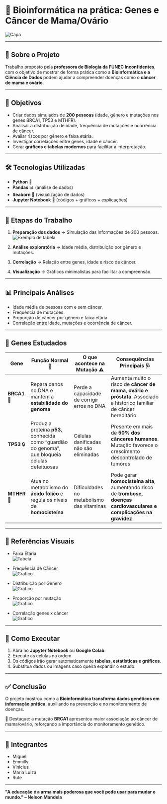 # 🧬 Bioinformática na prática: Genes e Câncer de Mama/Ovário

![Capa](fotos/capagene.jpg)

---

## 📌 Sobre o Projeto
Trabalho proposto pela **professora de Biologia da FUNEC Inconfidentes**, com o objetivo de mostrar de forma prática como a **Bioinformática e a Ciência de Dados** podem ajudar a compreender doenças como o **câncer de mama e ovário**.  

---

## 🎯 Objetivos
- Criar dados simulados de **200 pessoas** (idade, gênero e mutações nos genes BRCA1, TP53 e MTHFR).  
- Analisar a distribuição de idade, frequência de mutações e ocorrência de câncer.  
- Avaliar riscos por gênero e faixa etária.  
- Investigar correlações entre genes, idade e câncer.  
- Gerar **gráficos e tabelas modernos** para facilitar a interpretação.  

---

## 🛠️ Tecnologias Utilizadas
- **Python** 🐍  
- **Pandas** 📊 (análise de dados)  
- **Seaborn** 🎨 (visualização de dados)  
- **Jupyter Notebook** 📓 (códigos + gráficos + explicações)  

---

## 🔎 Etapas do Trabalho
1. **Preparação dos dados** → Simulação das informações de 200 pessoas.  
   ![Exemplo de tabela](fotos/tabela1.png)

2. **Análise exploratória** → Idade média, distribuição por gênero e mutações.  

3. **Correlação** → Relação entre genes, idade e risco de câncer.  

4. **Visualização** → Gráficos minimalistas para facilitar a compreensão.  

---

## 📊 Principais Análises
- Idade média de pessoas com e sem câncer.  
- Frequência de mutações.  
- Proporção de câncer por gênero e faixa etária.  
- Correlação entre idade, mutações e ocorrência de câncer.  

---

## 🧾 Genes Estudados

| Gene      | Função Normal 🧩                                                                 | O que acontece na Mutação ⚠️           | Consequências Principais 🩺                                                                                       |
|-----------|----------------------------------------------------------------------------------|-----------------------------------------|-------------------------------------------------------------------------------------------------------------------|
| **BRCA1** 🧬 | Repara danos no DNA e mantém a **estabilidade do genoma**                      | Perde a capacidade de corrigir erros no DNA | Aumenta muito o risco de **câncer de mama, ovário e próstata**. Associado a histórico familiar de câncer hereditário |
| **TP53** 🔒 | Produz a proteína **p53**, conhecida como “guardião do genoma”, que bloqueia células defeituosas | Células danificadas não são eliminadas | Presente em mais de **50% dos cânceres humanos**. Mutação favorece o crescimento descontrolado de tumores           |
| **MTHFR** 🌱 | Atua no metabolismo do **ácido fólico** e regula os níveis de **homocisteína** | Dificuldades no metabolismo das vitaminas | Pode gerar **homocisteína alta**, aumentando risco de **trombose, doenças cardiovasculares e complicações na gravidez** |

---

## 📸 Referências Visuais
- Faixa Etária  
  ![Tabela](fotos/faixa.png)  

- Frequência de Câncer  
  ![Grafico](fotos/grafico1.png)  

- Distribuição por Gênero  
  ![Grafico](fotos/sexo.png)  

- Proporção por mutação  
  ![Grafico](fotos/prorp1.png)  

- Correlação genes x câncer  
  ![Grafico](fotos/correl2.png)  

---

## 🚀 Como Executar
1. Abra no **Jupyter Notebook** ou **Google Colab**.  
2. Execute as células na ordem.  
3. Os códigos irão gerar automaticamente **tabelas, estatísticas e gráficos**.  
4. Substitua dados ou imagens caso queira expandir o estudo.  

---

## ✅ Conclusão
O projeto mostrou como a **Bioinformática transforma dados genéticos em informação prática**, auxiliando na prevenção e no monitoramento de doenças.  

📌 Destaque: a mutação **BRCA1** apresentou maior associação ao câncer de mama/ovário, reforçando a importância do monitoramento genético.  

---

## 👥 Integrantes
- Miguel  
- Emmilly  
- Vinicius  
- Maria Luiza  
- Rute  

---

**"A educação é a arma mais poderosa que você pode usar para mudar o mundo." – Nelson Mandela**
